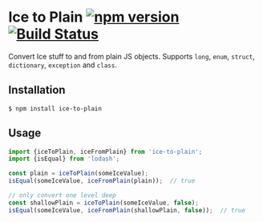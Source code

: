 # Ice to Plain [![npm version][npm-image]][npm-url] [![Build Status][travis-image]][travis-url]

Convert Ice stuff to and from plain JS objects.
Supports `long`, `enum`, `struct`, `dictionary`, `exception` and `class`.

## Installation

    $ npm install ice-to-plain

## Usage

```ts
import {iceToPlain, iceFromPlain} from 'ice-to-plain';
import {isEqual} from 'lodash';

const plain = iceToPlain(someIceValue);
isEqual(someIceValue, iceFromPlain(plain));  // true

// only convert one level deep
const shallowPlain = iceToPlain(someIceValue, false);
isEqual(someIceValue, iceFromPlain(shallowPlain, false));  // true
```

[npm-image]: https://badge.fury.io/js/ice-to-plain.svg
[npm-url]: https://badge.fury.io/js/ice-to-plain
[travis-image]: https://travis-ci.org/aikoven/ice-to-plain.svg?branch=master
[travis-url]: https://travis-ci.org/aikoven/ice-to-plain
